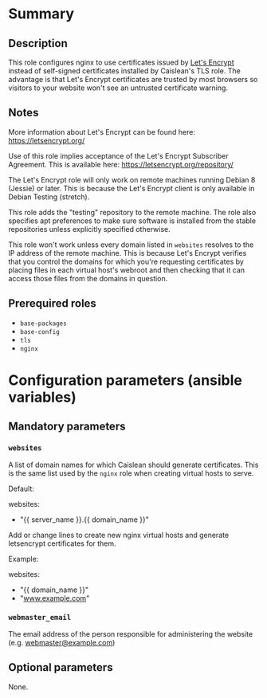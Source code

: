 # Summary

## Description

This role configures nginx to use certificates issued by [Let's
Encrypt](https://letsencrypt.org/) instead of self-signed certificates
installed by Caislean's TLS role. The advantage is that Let's Encrypt
certificates are trusted by most browsers so visitors to your website won't see
an untrusted certificate warning.

## Notes

More information about Let's Encrypt can be found here:
https://letsencrypt.org/

Use of this role implies acceptance of the Let's Encrypt Subscriber Agreement.
This is available here: https://letsencrypt.org/repository/

The Let's Encrypt role will only work on remote machines running Debian 8
(Jessie) or later. This is because the Let's Encrypt client is only available
in Debian Testing (stretch).

This role adds the "testing" repository to the remote machine. The role also
specifies apt preferences to make sure software is installed from the stable
repositories unless explicitly specified otherwise.

This role won't work unless every domain listed in `websites` resolves to the
IP address of the remote machine. This is because Let's Encrypt verifies that
you control the domains for which you're requesting certificates by placing
files in each virtual host's webroot and then checking that it can access those
files from the domains in question.

## Prerequired roles

- `base-packages`
- `base-config`
- `tls`
- `nginx`

# Configuration parameters (ansible variables)

## Mandatory parameters

### `websites`

A list of domain names for which Caislean should generate certificates. This is
the same list used by the `nginx` role when creating virtual hosts to serve.

Default:

websites:
  - "{{ server_name }}.{{ domain_name }}"

Add or change lines to create new nginx virtual hosts and generate letsencrypt
certificates for them.

Example:

websites:
 - "{{ domain_name }}"
 - "www.example.com"

### `webmaster_email`

The email address of the person responsible for administering the website (e.g.
webmaster@example.com)

## Optional parameters

None.
